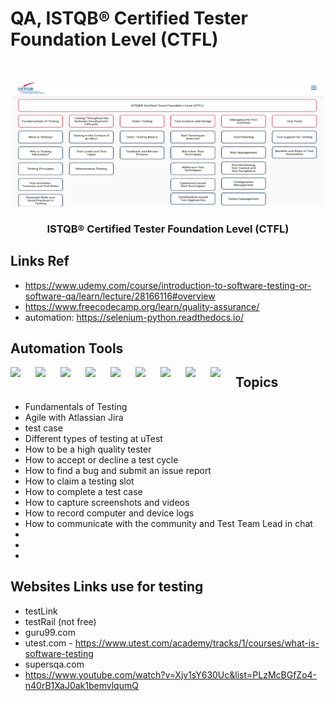 # QA, ISTQB® Certified Tester Foundation Level (CTFL) 

<br />
<p align="center">
  <a href="#">
    <img src="public/qa.png" alt="ISTQB" width="500" height="200">
  </a>
    <strong>
    <h3 align="center" >ISTQB® Certified Tester Foundation Level (CTFL) </h3>
  </strong>
  </p>

## Links Ref
- https://www.udemy.com/course/introduction-to-software-testing-or-software-qa/learn/lecture/28166116#overview
- https://www.freecodecamp.org/learn/quality-assurance/
- automation:
https://selenium-python.readthedocs.io/


## Automation Tools 
<img align="left" style="padding-right:10px;" src="https://cdn.jsdelivr.net/npm/simple-icons@3.13.0/icons/python.svg" width="30">

<img align="left" style="padding-right:10px;" src="https://cdn.jsdelivr.net/npm/simple-icons@3.13.0/icons/jenkins.svg" width="30">

<img align="left" style="padding-right:10px;" src="https://cdn.jsdelivr.net/npm/simple-icons@3.13.0/icons/linux.svg" width="30">

<img align="left" style="padding-right:10px;" src="https://cdn.jsdelivr.net/npm/simple-icons@3.13.0/icons/docker.svg" width="30">

<img align="left" style="padding-right:10px;" src="https://cdn.jsdelivr.net/npm/simple-icons@3.13.0/icons/amazonaws.svg" width="30">

<img align="left" style="padding-right:10px;" src="https://cdn.jsdelivr.net/npm/simple-icons@3.13.0/icons/java.svg" width="30">

<img align="left" style="padding-right:10px;" src="https://cdn.jsdelivr.net/npm/simple-icons@3.13.0/icons/mysql.svg" width="30">

<img align="left" style="padding-right:10px;" src="https://cdn.jsdelivr.net/npm/simple-icons@9.19.0/icons/selenium.svg" width="30">

<img align="left" style="padding-right:10px;" src="https://cdn.jsdelivr.net/npm/simple-icons@9.19.0/icons/pycharm.svg" width="30">


## Topics

-   Fundamentals of Testing
-   Agile with Atlassian Jira
-   test case
- Different types of testing at uTest
- How to be a high quality tester
- How to accept or decline a test cycle
- How to find a bug and submit an issue report
- How to claim a testing slot
- How to complete a test case
- How to capture screenshots and videos
- How to record computer and device logs
- How to communicate with the community and Test Team Lead in chat
-   
-   
-   


## Websites Links use for testing

-   testLink
-   testRail (not free)
-   guru99.com
- utest.com  -   https://www.utest.com/academy/tracks/1/courses/what-is-software-testing 
- supersqa.com
- https://www.youtube.com/watch?v=Xjv1sY630Uc&list=PLzMcBGfZo4-n40rB1XaJ0ak1bemvlqumQ







